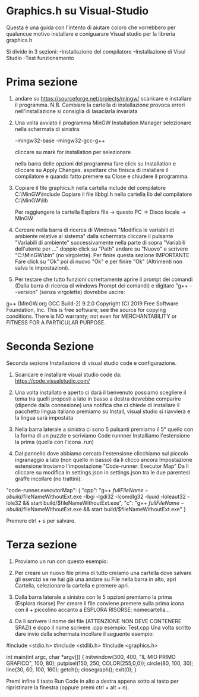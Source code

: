 # Graphics.h su Visual-Studio
Questa è una guida con l'intento di aiutare coloro che vorrebbero per qualuncue motivo installare e coniguarare Visual studio per la libreria graphics.h

Si divide in 3 sezioni:
-Installazione del compilatore
-Installazione di Visul Studio
-Test funzionamento

# Prima sezione
1. andare su https://sourceforge.net/projects/mingw/
   scaricare e installare il programma.
   N.B. Cambiare la cartella di installazione provoca errori nell'installazione si consiglia di lasaciarla invariata


2. Una volta avviato il programma MinGW Installation Manager selezionare nella schermata di sinistra:

   -mingw32-base
   -mingw32-gcc-g++

    cliccare su mark for installation per selezionare
 
   nella barra delle opzioni del programma fare click su Installation e cliccare su Apply Changes.
   aspettare che finisca di installare il compilatore e quando fatto premere su Close e chiudere il programma.


3. Copiare il file graphics.h nella cartella include del compilatore C:\MinGW\include 
   Copiare il file libbgi.h nella cartella lib del compilatore C:\MinGW\lib

   Per raggiungere la cartella Esplora file -> questo PC -> Disco locale -> MinGW


4. Cercare nella barra di ricerca di Windows "Modifica le variabili di ambiente relative al sistema"
   dalla schermata cliccare il pulsante "Variabili di ambiente" successivamente nella parte di sopra
   "Variabili dell'utente per ..." doppio click su "Path" andare su "Nuovo" e scrivere "C:\MinGW\bin" (no virgolette).
   Per finire questa sezione IMPORTANTE Fare click su "Ok" poi di nuovo "Ok" e per finire "Ok" (Altrimenti non salva le impostazioni).


5. Per testare che tutto funzioni correttamente
   aprire il prompt dei comandi (Dalla barra di ricerca di windows Prompt dei comandi)
   e digitare "g++ --version" (senza virgolette)
   dovrebbe uscire:

g++ (MinGW.org GCC Build-2) 9.2.0
Copyright (C) 2019 Free Software Foundation, Inc.
This is free software; see the source for copying conditions.  There is NO
warranty; not even for MERCHANTABILITY or FITNESS FOR A PARTICULAR PURPOSE.


# Seconda Sezione

Seconda sezione Installazione di visual studio code e configurazione.

1. Scaricare e installare visual studio code da: https://code.visualstudio.com/


2. Una volta installato e aperto ci darà il benvenuto possiamo scegliere il tema tra quelli proposti a lato
   in basso a destra dovrebbe comparire (dipende dalla connesione) una notifica che ci chiede di installare il pacchetto lingua italiano
   premiamo su Install, visual studio si riavvierà e la lingua sarà impostata


3. Nella barra laterale a sinistra ci sono 5 pulsanti premiamo il 5° quello con la forma di un puzzle e scriviamo Code runnner
   Installiamo l'estensione la prima (quella con l'icona .run)


4. Dal pannello dove abbiamo cercato l'estensione clicchiamo sul piccolo ingranaggio a lato (non quello in basso) da lì clicco ancora Impostazione estensione
   troviamo l'impostazione "Code-runner: Executor Map"
   Da lì cliccare su modifica in settings.json
  in settings.json tra le due parentesi graffe incollare (no trattini):

"code-runner.executorMap": {
        "cpp": "g++ $fullFileName -o build/$fileNameWithoutExt.exe -lbgi -lgdi32 -lcomdlg32 -luuid -loleaut32 -lole32 && start build/$fileNameWithoutExt.exe",
        "c": "g++ $fullFileName -o build/$fileNameWithoutExt.exe && start build/$fileNameWithoutExt.exe"
    }

  Premere ctrl + s per salvare.




# Terza sezione

1. Proviamo un run con questo esempio:

2. Per creare un nuovo file prima di tutto creiamo una cartella dove salvare gli esercizi
   se ne hai già una andare su File nella barra in alto, apri Cartella, selezionare la cartella e premere apri.

3. Dalla barra laterale a sinistra con le 5 opzioni premiamo la prima (Esplora risorse)
   Per creare il file conviene premere sulla prima icona con il + piccolino accanto a ESPLORA RISORSE: nomecartella...

4. Da lì scrivere il nome del file (ATTENZIONE NON DEVE CONTENERE SPAZI) e dopo il nome scrivere .cpp
   esempio:
   Test.cpp
   Una volta scritto dare invio dalla schermata incollare il seguente esempio:

#include <stdio.h>
#include <stdlib.h>
#include <graphics.h>

int main(int argc, char *argv[])
{
    initwindow(300, 400, "IL MIO PRIMO GRAFICO", 100, 80);
    putpixel(150, 250, COLOR(255,0,0));
    circle(80, 100, 30);
    line(30, 60, 100, 160);
    getch();
    closegraph();
    exit(0);
}

Premi infine il tasto Run Code in alto a destra appena sotto al tasto per ripristinare la finestra (oppure premi ctrl + alt + n).
